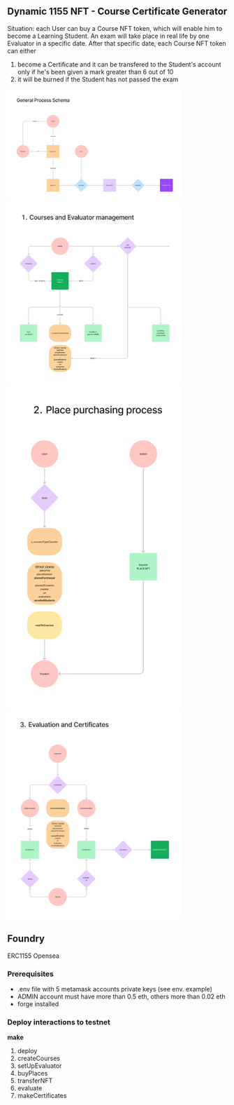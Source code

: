 ## Dynamic 1155 NFT - Course Certificate Generator

Situation: each User can buy a Course NFT token, which will enable him to become a Learning Student.
An exam will take place in real life by one Evaluator in a specific date.
After that specific date, each Course NFT token can either

1. become a Certificate and it can be transfered to the Student's account only if he's been given a mark greater than 6 out of 10
2. it will be burned if the Student has not passed the exam

<img src="/img/general.png" alt="Timelapse 1" width="400">
<img src="/img/part_1.png" alt="Timelapse 2" width="400">
<img src="/img/part_2.png" alt="Timelapse 3" width="400">
<img src="/img/part_3.png" alt="Timelapse 4" width="400">

## Foundry

ERC1155
Opensea

### Prerequisites

- .env file with 5 metamask accounts private keys (see env. example)
- ADMIN account must have more than 0.5 eth, others more than 0.02 eth
- forge installed

### Deploy interactions to testnet

**make**

1. deploy
2. createCourses
3. setUpEvaluator
4. buyPlaces
5. transferNFT
6. evaluate
7. makeCertificates
